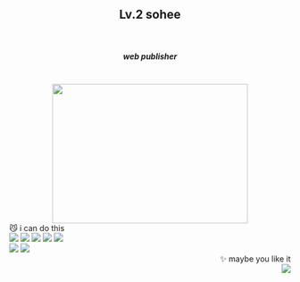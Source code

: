 <div align="center">
 <h2>Lv.2 sohee</h2><br>
 <h5>web publisher</h5><br>
</div>

<div align="center">
 <img src="https://user-images.githubusercontent.com/80902808/165100451-46211fa5-4a9b-4ccf-a1bc-a2681d2682ff.gif" width="350" height="250"/>
</div>

<div align="left">
 😼 i can do this<br>
 <img src="https://img.shields.io/badge/html5-cdc1b4?style=flat-square&logo=HTML5&logoColor=white"/>
 <img src="https://img.shields.io/badge/css3-cdc1b4?style=flat-square&logo=CSS3&logoColor=white"/>
 <img src="https://img.shields.io/badge/sass-cdc1b4?style=flat-square&logo=Sass&logoColor=white"/>
 <img src="https://img.shields.io/badge/JavaScript-cdc1b4?style=flat-square&logo=JavaScript&logoColor=white"/>
 <img src="https://img.shields.io/badge/jQuery-cdc1b4?style=flat-square&logo=jQuery&logoColor=white"/><br>
 <img src="https://img.shields.io/badge/Photoshop-cdc1b4?style=flat-square&logo=AdobePhotoshop&logoColor=white"/>
 <img src="https://img.shields.io/badge/Illustrator-cdc1b4?style=flat-square&logo=AdobeIllustrator&logoColor=white"/>
</div>

<div align="right">
✨ maybe you like it<br>
  <a href="https://instagram.com/cotton_a_kid?utm_medium=copy_link">
   <img src="https://img.shields.io/badge/Instagram-F08705?style=flat-square&logo=Instagram&logoColor=white"/>
  </a>
</div>
